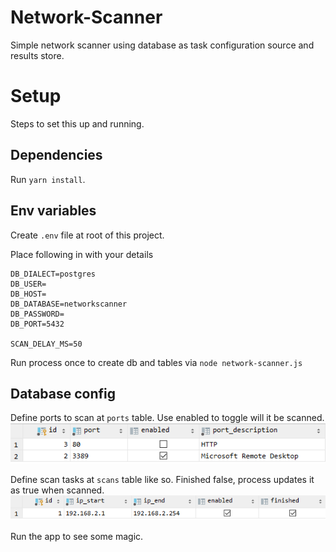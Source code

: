 # Network-Scanner

Simple network scanner using database as task configuration source and results store.



Setup
============
Steps to set this up and running.


Dependencies
-----
Run `yarn install`.


Env variables
-----
Create `.env` file at root of this project.

Place following in with your details
```dotenv
DB_DIALECT=postgres
DB_USER=
DB_HOST=
DB_DATABASE=networkscanner
DB_PASSWORD=
DB_PORT=5432

SCAN_DELAY_MS=50
```

Run process once to create db and tables via `node network-scanner.js`


Database config
-----
Define ports to scan at `ports` table. Use enabled to toggle will it be scanned.  
![ports](doc/ports.PNG) 

Define scan tasks at `scans` table like so. Finished false, process updates it as true when scanned.  
![scans](doc/scans.PNG) 

Run the app to see some magic.
